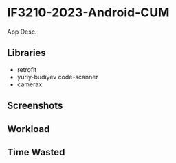 # IF3210-2023-Android-CUM

App Desc.

## Libraries

- retrofit
- yuriy-budiyev code-scanner
- camerax

## Screenshots

## Workload

## Time Wasted
